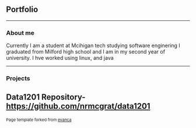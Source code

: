 ## Portfolio

---

### About me

Currently I am a student at Mcihigan tech studying software enginering I graduated from Milford high school and I am in my second year of university. I hve worked using linux, and java


---
### Projects

Data1201 Repository- https://github.com/nrmcgrat/data1201
---
<p style="font-size:11px">Page template forked from <a href="https://github.com/evanca/quick-portfolio">evanca</a></p>
<!-- Remove above link if you don't want to attibute -->
